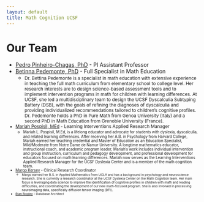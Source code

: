 ```yaml
---
layout: default
title: Math Cognition UCSF
---
```


# Our Team

- [Pedro Pinheiro-Chagas, PhD](https://scholar.google.com/citations?user=XVsftdsAAAAJ&hl) - PI Assistant Professor
- [Betinna Pedemonte, PhD](https://memory.ucsf.edu/people/bettina-pedemonte) - Full Specialist in Math Education
    - <small> Dr. Bettina Pedemonte is a specialist in math education with extensive experience in teaching the full math curriculum from elementary school to college level. Her research interests are to design science-based assessment tools and to implement intervention programs in math for children with learning differences. At UCSF, she led a multidisciplinary team to design the UCSF Dyscalculia Subtyping Battery (DSB), with the goals of refining the diagnoses of dyscalculia and providing individualized recommendations tailored to children’s cognitive profiles. Dr. Pedemonte holds a PhD in Pure Math from Genoa University (Italy) and a second PhD in Math Education from Grenoble University (France).
- [Mariah Pospisil, MEd](https://memory.ucsf.edu/people/mariah-pospisil) - Learning Interventions Applied Research Manager
    - <small> Mariah L. Pospisil, M.Ed, is a lifelong educator and advocate for students with dyslexia, dyscalculia, and related learning differences. After receiving her A.B. in Psychology from Harvard College, Mariah earned her teaching credential and Master of Education as an Education Specialist, Mild/Moderate from Notre Dame de Namur University. A longtime mathematics educator, instructional coach, and academic program leader, Mariah’s work includes individual intervention and group instruction, curriculum and pedagogy development, and professional development for educators focused on math learning differences. Mariah now serves as the Learning Interventions Applied Research Manager for the UCSF Dyslexia Center and is a member of the math cognition team.
- [Margo Kersey](https://profiles.ucsf.edu/margo.kersey) - Clinical Research Coordinator
    - <small> Margo earned her B.S. in Applied Mathematics from UCLA and has a background in psychology and neuroscience research. She is currently a research coordinator at the UCSF Dyslexia Center on the Math Cognition team. Her main focus is leveraging data science to improve the identification of  cognitive profiles in children with math and reading difficulties, and coordinating the development of our new math-focused program. She is also involved in processing neuroimaging data, specifically diffusion tensor imaging (DTI). 
- [Rian Bogley](https://profiles.ucsf.edu/rian.bogley) - Database Architect
